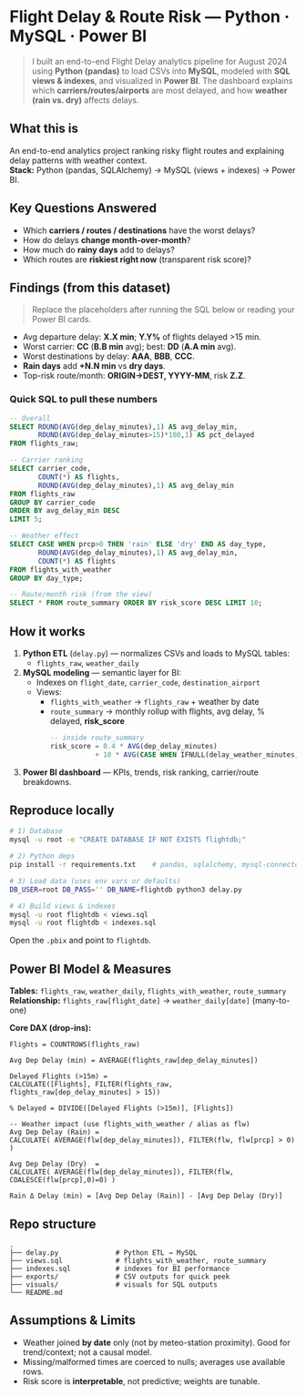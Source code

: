 # Flight Delay & Route Risk — Python · MySQL · Power BI

> I built an end-to-end Flight Delay analytics pipeline for August 2024 using **Python (pandas)** to load CSVs into **MySQL**, modeled with **SQL views & indexes**, and visualized in **Power BI**. The dashboard explains which **carriers/routes/airports** are most delayed, and how **weather (rain vs. dry)** affects delays.

## What this is
An end-to-end analytics project ranking risky flight routes and explaining delay patterns with weather context.  
**Stack:** Python (pandas, SQLAlchemy) → MySQL (views + indexes) → Power BI.

## Key Questions Answered
- Which **carriers / routes / destinations** have the worst delays?
- How do delays **change month-over-month**?
- How much do **rainy days** add to delays?
- Which routes are **riskiest right now** (transparent risk score)?

## Findings (from this dataset)
> Replace the placeholders after running the SQL below or reading your Power BI cards.

- Avg departure delay: **X.X min**; **Y.Y%** of flights delayed >15 min.
- Worst carrier: **CC** (**B.B min** avg); best: **DD** (**A.A min** avg).  
- Worst destinations by delay: **AAA**, **BBB**, **CCC**.  
- **Rain days** add **+N.N min** vs **dry days**.  
- Top-risk route/month: **ORIGIN→DEST, YYYY-MM**, risk **Z.Z**.

### Quick SQL to pull these numbers
```sql
-- Overall
SELECT ROUND(AVG(dep_delay_minutes),1) AS avg_delay_min,
       ROUND(AVG(dep_delay_minutes>15)*100,1) AS pct_delayed
FROM flights_raw;

-- Carrier ranking
SELECT carrier_code,
       COUNT(*) AS flights,
       ROUND(AVG(dep_delay_minutes),1) AS avg_delay_min
FROM flights_raw
GROUP BY carrier_code
ORDER BY avg_delay_min DESC
LIMIT 5;

-- Weather effect
SELECT CASE WHEN prcp>0 THEN 'rain' ELSE 'dry' END AS day_type,
       ROUND(AVG(dep_delay_minutes),1) AS avg_delay_min,
       COUNT(*) AS flights
FROM flights_with_weather
GROUP BY day_type;

-- Route/month risk (from the view)
SELECT * FROM route_summary ORDER BY risk_score DESC LIMIT 10;
```

## How it works
1) **Python ETL** (`delay.py`) — normalizes CSVs and loads to MySQL tables:
   - `flights_raw`, `weather_daily`
2) **MySQL modeling** — semantic layer for BI:
   - Indexes on `flight_date`, `carrier_code`, `destination_airport`
   - Views:
     - `flights_with_weather` → `flights_raw` + weather by date
     - `route_summary` → monthly rollup with flights, avg delay, % delayed, **risk_score**
       ```sql
       -- inside route_summary
       risk_score = 0.4 * AVG(dep_delay_minutes)
                  + 10 * AVG(CASE WHEN IFNULL(delay_weather_minutes,0) > 0 THEN 1 ELSE 0 END)
       ```
3) **Power BI dashboard** — KPIs, trends, risk ranking, carrier/route breakdowns.

## Reproduce locally
```bash
# 1) Database
mysql -u root -e "CREATE DATABASE IF NOT EXISTS flightdb;"

# 2) Python deps
pip install -r requirements.txt    # pandas, sqlalchemy, mysql-connector-python

# 3) Load data (uses env vars or defaults)
DB_USER=root DB_PASS='' DB_NAME=flightdb python3 delay.py

# 4) Build views & indexes
mysql -u root flightdb < views.sql
mysql -u root flightdb < indexes.sql
```

Open the `.pbix` and point to `flightdb`.

## Power BI Model & Measures
**Tables:** `flights_raw`, `weather_daily`, `flights_with_weather`, `route_summary`  
**Relationship:** `flights_raw[flight_date]` → `weather_daily[date]` (many-to-one)

**Core DAX (drop-ins):**
```DAX
Flights = COUNTROWS(flights_raw)

Avg Dep Delay (min) = AVERAGE(flights_raw[dep_delay_minutes])

Delayed Flights (>15m) =
CALCULATE([Flights], FILTER(flights_raw, flights_raw[dep_delay_minutes] > 15))

% Delayed = DIVIDE([Delayed Flights (>15m)], [Flights])

-- Weather impact (use flights_with_weather / alias as flw)
Avg Dep Delay (Rain) =
CALCULATE( AVERAGE(flw[dep_delay_minutes]), FILTER(flw, flw[prcp] > 0) )

Avg Dep Delay (Dry)  =
CALCULATE( AVERAGE(flw[dep_delay_minutes]), FILTER(flw, COALESCE(flw[prcp],0)=0) )

Rain Δ Delay (min) = [Avg Dep Delay (Rain)] - [Avg Dep Delay (Dry)]
```

## Repo structure
```
.
├── delay.py              # Python ETL → MySQL
├── views.sql             # flights_with_weather, route_summary
├── indexes.sql           # indexes for BI performance
├── exports/              # CSV outputs for quick peek
├── visuals/              # visuals for SQL outputs
└── README.md
```

## Assumptions & Limits
- Weather joined **by date** only (not by meteo-station proximity). Good for trend/context; not a causal model.
- Missing/malformed times are coerced to nulls; averages use available rows.
- Risk score is **interpretable**, not predictive; weights are tunable.
